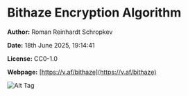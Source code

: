# Bithaze Encryption Algorithm

**Author:** Roman Reinhardt Schropkev

**Date:** 18th June 2025, 19:14:41

**License:** CC0-1.0

**Webpage:** [https://v.af/bithaze](https://v.af/bithaze)

![Alt Tag](https://i.imgur.com/uLsewjh.png "Bithaze Encryption Algorithm")

